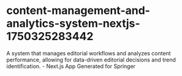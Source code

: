 # content-management-and-analytics-system-nextjs-1750325283442
A system that manages editorial workflows and analyzes content performance, allowing for data-driven editorial decisions and trend identification. - Next.js App Generated for Springer
